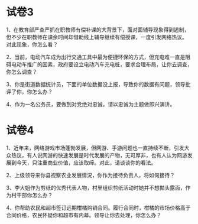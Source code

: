 # 试卷3

1、在教育部严查严抓在职教师有偿补课的大背景下，面对面辅导现象得到遏制，但不少在职教师在课余时间却借助线上辅导继续有偿授课，一度引发网络热议。
对此现象，你怎么看？

2、当前，电动汽车成为出行交通工具中最为便捷环保的方式，但充电难一直是阻碍电动车推广的因素，政府要设立电动汽车充电桩，要求合理布局，让你去调查，你怎么调查？

3、你是街道数据统计员，下面的单位数据没上报，导致你的数据有问题，领导批评了你，你怎么办？

4、作为一名公务员，要做到对党绝对忠诚，请以忠诚为主题做即兴演讲。


# 试卷4

1、近年来，网络游戏市场蓬勃发展，但网游、手游问题也一直持续不断，引发大众热议，有人说网游的快速发展是时代发展的产物，无可厚非，也有人认为网游发展到今天，只注重商业价值，应该取缔。对此，请谈谈你的看法。

2、上级领导来你县视察农业发展情況，你作为接待负责人，将如何接待？

3、李大姐作为剪纸的优秀代表人物，村里组织剪纸活动时她并不想拋头露面，作为村干部你怎么办？

4、你帮助农民和超市签订远期柑橘购销合同。履行合同时，柑橘的市场价格高于合同价格，农民怀疑你和超市有内幕。领导让你去处理，你怎么办？
